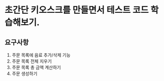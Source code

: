 # 초간단 키오스크를 만들면서 테스트 코드 학습해보기.

## 요구사항
1. 주문 목록에 음료 추가/삭제 기능
2. 주문 목록 전체 지우기
3. 주문 목록 총 금액 계산하기
4. 주문 생성하기